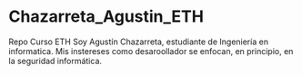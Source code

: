 # Chazarreta_Agustin_ETH
Repo Curso ETH
Soy Agustín Chazarreta, estudiante de Ingeniería en informatica. Mis instereses como desaroollador se enfocan, en principio, en la seguridad informática.

